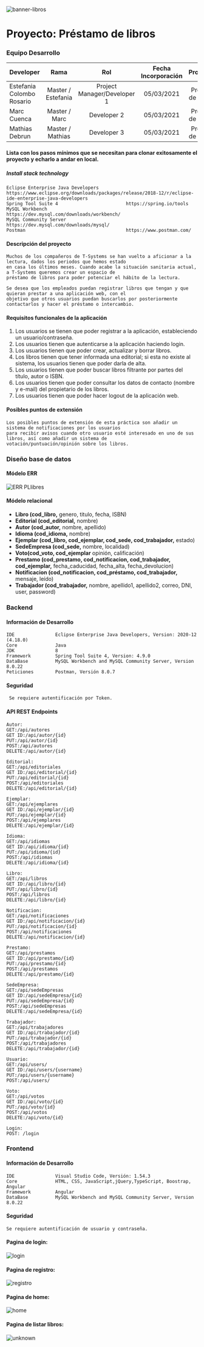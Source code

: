![banner-libros](https://user-images.githubusercontent.com/78431881/112316874-cc4fa500-8cab-11eb-88d6-d7a554a01cf8.jpeg)

# Proyecto: Préstamo de libros 

### Equipo Desarrollo 

| Developer | Rama | Rol | Fecha Incorporación | Proyecto | Versión |
| --- | :---:  | :---:  | :---:  | :---: | :---:  |
| Estefania Colombo Rosario| Master / Estefania | Project Manager/Developer 1  | 05/03/2021 | Prestéc de llibres  |   1.0|
| Marc Cuenca | Master / Marc | Developer 2 | 05/03/2021 | Prestéc de llibres  |   1.0|
| Mathias Debrun | Master / Mathias | Developer 3| 05/03/2021 | Prestéc de llibres  |   1.0|

#### Lista con los pasos mínimos que se necesitan para clonar exitosamente el proyecto y echarlo a andar en local.

##### Install stack technology

```
Eclipse Enterprise Java Developers          https://www.eclipse.org/downloads/packages/release/2018-12/r/eclipse-ide-enterprise-java-developers
Spring Tool Suite 4                         https://spring.io/tools
MySQL Workbench                             https://dev.mysql.com/downloads/workbench/
MySQL Community Server                      https://dev.mysql.com/downloads/mysql/
Postman                                     https://www.postman.com/
```

#### Descripción del proyecto 

```
Muchos de los compañeros de T-Systems se han vuelto a aficionar a la lectura, dados los periodos que hemos estado 
en casa los últimos meses. Cuando acabe la situación sanitaria actual, a T-Systems queremos crear un espacio de 
préstamo de libros para poder potenciar el hábito de la lectura.

Se desea que los empleados puedan registrar libros que tengan y que quieran prestar a una aplicación web, con el 
objetivo que otros usuarios puedan buscarlos por posteriormente contactarlos y hacer el préstamo o intercambio.
```

#### Requisitos funcionales de la aplicación
  1. Los usuarios se tienen que poder registrar a la aplicación, estableciendo un usuario/contraseña.
  2. Los usuarios tienen que autenticarse a la aplicación haciendo login.
  3. Los usuarios tienen que poder crear, actualizar y borrar libros.
  4. Los libros tienen que tener informada una editorial; si esta no existe al sistema, los usuarios tienen que poder darla de alta.
  5. Los usuarios tienen que poder buscar libros filtrante por partes del título, autor o ISBN.
  6. Los usuarios tienen que poder consultar los datos de contacto (nombre y e-mail) del propietario de los libros.
  7. Los usuarios tienen que poder hacer logout de la aplicación web.

#### Posibles puntos de extensión

```
Los posibles puntos de extensión de esta práctica son añadir un sistema de notificaciones por los usuarios 
para recibir avisos cuando otro usuario esté interesado en uno de sus libros, así como añadir un sistema de
votación/puntuación/opinión sobre los libros.
```

### Diseño base de datos 

#### Módelo ERR
![ERR PLlibres](https://user-images.githubusercontent.com/78431881/112511483-bec11a80-8d92-11eb-9056-eee8f42057cd.png)

#### Módelo relacional
- **Libro (cod_libro,** genero, titulo, fecha, ISBN)
- **Editorial (cod_editorial,** nombre)
- **Autor (cod_autor,** nombre, apellido)
- **Idioma (cod_idioma,** nombre)
- **Ejemplar (cod_libro, cod_ejemplar, cod_sede, cod_trabajador,** estado)
- **SedeEmpresa (cod_sede,** nombre, localidad)
- **Voto(cod_voto, cod_ejemplar** opinión, calificación)
- **Prestamo (cod_prestamo, cod_notificacion, cod_trabajador, cod_ejemplar,** fecha_caducidad, fecha_alta, fecha_devolucion)
- **Notificacion (cod_notificacion, cod_préstamo, cod_trabajador,** mensaje, leído)
- **Trabajador (cod_trabajador,** nombre, apellido1, apellido2, correo, DNI, user,   password)

### Backend

#### Información de Desarrollo

```
IDE               Eclipse Enterprise Java Developers, Version: 2020-12 (4.18.0)
Core              Java
JDK               8
Framework         Spring Tool Suite 4, Version: 4.9.0
DataBase          MySQL Workbench and MySQL Community Server, Version 8.0.22 
Peticiones        Postman, Versión 8.0.7 
```

#### Seguridad

```
 Se requiere autentificación por Token.

```

#### API REST Endpoints

```
Autor:
GET:/api/autores
GET ID:/api/autor/{id}
PUT:/api/autor/{id}
POST:/api/autores
DELETE:/api/autor/{id}

Editorial:
GET:/api/editoriales
GET ID:/api/editorial/{id}
PUT:/api/editorial/{id}
POST:/api/editoriales
DELETE:/api/editorial/{id}

Ejemplar:
GET:/api/ejemplares
GET ID:/api/ejemplar/{id}
PUT:/api/ejemplar/{id}
POST:/api/ejemplares
DELETE:/api/ejemplar/{id}

Idioma:
GET:/api/idiomas
GET ID:/api/idioma/{id}
PUT:/api/idioma/{id}
POST:/api/idiomas
DELETE:/api/idioma/{id}

Libro:
GET:/api/libros
GET ID:/api/libro/{id}
PUT:/api/libro/{id}
POST:/api/libros
DELETE:/api/libro/{id}

Notificacion:
GET:/api/notificaciones
GET ID:/api/notificacion/{id}
PUT:/api/notificacion/{id}
POST:/api/notificaciones
DELETE:/api/notificacion/{id}

Prestamo:
GET:/api/prestamos
GET ID:/api/prestamo/{id}
PUT:/api/prestamo/{id}
POST:/api/prestamos
DELETE:/api/prestamo/{id}

SedeEmpresa:
GET:/api/sedeEmpresas
GET ID:/api/sedeEmpresa/{id}
PUT:/api/sedeEmpresa/{id}
POST:/api/sedeEmpresas
DELETE:/api/sedeEmpresa/{id}

Trabajador:
GET:/api/trabajadores
GET ID:/api/trabajador/{id}
PUT:/api/trabajador/{id}
POST:/api/trabajadores
DELETE:/api/trabajador/{id}

Usuario:
GET:/api/users/
GET ID:/api/users/{username}
PUT:/api/users/{username}
POST:/api/users/

Voto:
GET:/api/votos
GET ID:/api/voto/{id}
PUT:/api/voto/{id}
POST:/api/votos
DELETE:/api/voto/{id}

Login:
POST: /login
```

### Frontend

#### Información de Desarrollo

```
IDE               Visual Studio Code, Versión: 1.54.3
Core              HTML, CSS, JavaScript,jQuery,TypeScript, Boostrap, Angular
Framework         Angular
DataBase          MySQL Workbench and MySQL Community Server, Version 8.0.22 
```

#### Seguridad

```
Se requiere autentificación de usuario y contraseña.
```

#### Pagina de login:
![login](https://user-images.githubusercontent.com/78431881/113297374-d2243680-92fa-11eb-8028-4111392022c8.png)
#### Pagina de registro:
![registro](https://user-images.githubusercontent.com/78431881/113297398-d8b2ae00-92fa-11eb-8ba4-bbdb1094ba83.png)
#### Pagina de home:
![home](https://user-images.githubusercontent.com/78431881/113297442-e9632400-92fa-11eb-82f9-ef5d55f24328.png)
#### Pagina de listar libros:
![unknown](https://user-images.githubusercontent.com/78431881/113297619-1d3e4980-92fb-11eb-8540-d89bec6fad31.png)








